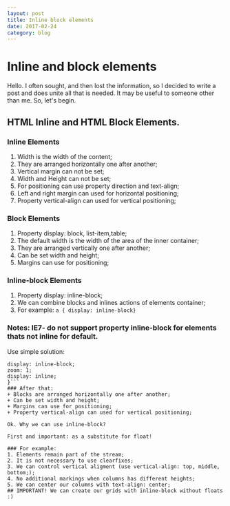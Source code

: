 ```yaml
---
layout: post
title: Inline block elements
date: 2017-02-24
category: blog
---
```

# Inline and block elements
Hello. 
I often sought, and then lost the information, so I decided to write a post and does unite all that is needed. 
It may be useful to someone other than me. So, let's begin.
		
## HTML Inline and HTML Block Elements.

### Inline Elements
1. Width is the width of the content;
2. They are arranged horizontally one after another;
3. Vertical margin can not be set;
4. Width and Height can not be set;
5. For positioning can use property direction and text-align;
6. Left and right margin can used for horizontal positioning;
7. Property vertical-align can used for vertical positioning;

### Block Elements
1. Property display: block, list-item,table;
2. The default width is the width of the area of the inner container;
3. They are arranged vertically one after another;
4. Can be set width and height;
5. Margins can use for positioning;

### Inline-block Elements
1. Property display: inline-block;
2. We can combine blocks and inlines actions of elements container;
3. For example: ```a { display: inline-block}```
### Notes: IE7- do not support property inline-block for elements thats not inline for default.
Use simple solution:
```{
display: inline-block;
zoom: 1;
display: inline;
}```
### After that:
+ Blocks are arranged horizontally one after another;
+ Can be set width and height;
+ Margins can use for positioning;
+ Property vertical-align can used for vertical positioning;

Ok. Why we can use inline-block?

First and important: as a substitute for float!

### For example:
1. Elements remain part of the stream;
2. It is not necessary to use clearfixes;
3. We can control vertical aligment (use vertical-align: top, middle, bottom;);
4. No additional markings when columns has different heights;
5. We can center our columns with text-align: center;
## IMPORTANT! We can create our grids with inline-block without floats :)